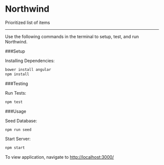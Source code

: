 # Northwind
Prioritized list of items

 - - -

 Use the following commands in the terminal to setup, test, and run Northwind.

###Setup

Installing Dependencies:
```bash
bower install angular
npm install
```

###Testing

Run Tests:
```bash
npm test
```
###Usage

Seed Database:
```bash
npm run seed
```

Start Server:
```bash
npm start
```

To view application, navigate to [http://localhost:3000/](http://localhost:3000/)
